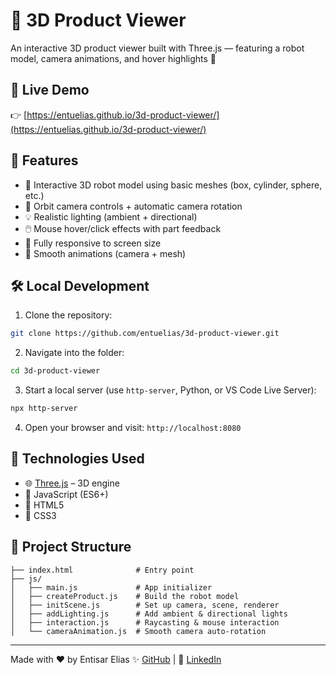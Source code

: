 # 🤖 3D Product Viewer

An interactive 3D product viewer built with Three.js — featuring a robot model, camera animations, and hover highlights 🚀

## 🔗 Live Demo  
👉 [https://entuelias.github.io/3d-product-viewer/](https://entuelias.github.io/3d-product-viewer/)

## 🎯 Features

- 🤖 Interactive 3D robot model using basic meshes (box, cylinder, sphere, etc.)
- 🎥 Orbit camera controls + automatic camera rotation
- 💡 Realistic lighting (ambient + directional)
- 🖱️ Mouse hover/click effects with part feedback
- 📱 Fully responsive to screen size
- 🌈 Smooth animations (camera + mesh)

## 🛠 Local Development

1. Clone the repository:
```bash
git clone https://github.com/entuelias/3d-product-viewer.git
````

2. Navigate into the folder:

```bash
cd 3d-product-viewer
```

3. Start a local server (use `http-server`, Python, or VS Code Live Server):

```bash
npx http-server
```

4. Open your browser and visit:
   `http://localhost:8080`

## 🧰 Technologies Used

* 🌐 [Three.js](https://threejs.org/) – 3D engine
* 📜 JavaScript (ES6+)
* 📄 HTML5
* 🎨 CSS3

## 📁 Project Structure

```
├── index.html              # Entry point
├── js/
│   ├── main.js             # App initializer
│   ├── createProduct.js    # Build the robot model
│   ├── initScene.js        # Set up camera, scene, renderer
│   ├── addLighting.js      # Add ambient & directional lights
│   ├── interaction.js      # Raycasting & mouse interaction
│   └── cameraAnimation.js  # Smooth camera auto-rotation
```

---

Made with ❤️ by Entisar Elias
✨ [GitHub](https://github.com/entuelias) | 💼 [LinkedIn](https://www.linkedin.com/in/entisar-elias-q/)

```

